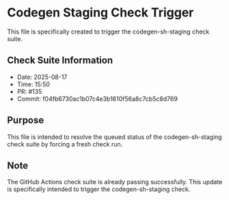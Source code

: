 # Codegen Staging Check Trigger

This file is specifically created to trigger the codegen-sh-staging check suite.

## Check Suite Information
- Date: 2025-08-17
- Time: 15:50
- PR: #135
- Commit: f04fb6730ac1b07c4e3b1610f56a8c7cb5c8d769

## Purpose
This file is intended to resolve the queued status of the codegen-sh-staging check suite by forcing a fresh check run.

## Note
The GitHub Actions check suite is already passing successfully. This update is specifically intended to trigger the codegen-sh-staging check.


